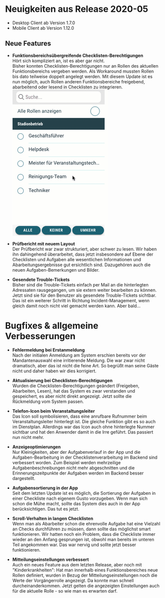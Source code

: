 # Neuigkeiten aus Release 2020-05

* Desktop Client ab Version 1.7.0
* Mobile Client ab Version 1.12.0

## Neue Features
- **Funktionsbereichsübergreifende Checklisten-Berechtigungen** <br>
Hört sich kompliziert an, ist es aber gar nicht. <br>
Bisher konnten Checklisten-Berechtigungen nur an Rollen des aktuellen Funktionsbereichs vergeben werden. Als Workaround mussten Rollen bis dato teilweise doppelt angelegt werden. Mit diesem Update ist es nun möglich, auch Rollen anderen Funktionsbereiche freigebend, abarbeitend oder lesend in Checklisten zu integrieren.<br>
  ![Rollenauswahl](Bilder/rollenauswahl.gif)

- **Prüfbericht mit neuem Layout** <br>
Der Prüfbericht war zwar strukturiert, aber schwer zu lesen. Wir haben ihn dahingehend überarbeitet, dass jetzt insbesondere auf Ebene der Checklisten und Aufgaben alle wesentlichen Informationen und Abarbeitungsergebnisse gut ersichtlich sind. Dazugehören auch die neuen Aufgaben-Bemerkungen und Bilder.<br>

- **Gesendete Trouble-Tickets** <br>
Bisher sind die Trouble-Tickets einfach per Mail an die hinterlegten Adressaten rausgegangen, um sie extern weiter bearbeiten zu können. Jetzt sind sie für den Benutzer als gesendete Trouble-Tickets sichtbar. Das ist ein weiterer Schritt in Richtung Incident-Management, wenn gleich damit noch nicht viel gemacht werden kann. Aber bald... <br>



# Bugfixes & allgemeine Verbesserungen

- **Fehlermeldung bei Erstanmeldung** <br>
Nach der initialen Anmeldung am System erschien bereits vor der Mandantenauswahl eine irritierende Meldung. Die war zwar nicht dramatisch, aber das ist nicht die feine Art. So begrüßt man seine Gäste nicht und daher haben wir dies korrigiert.

- **Aktualisierung bei Checklisten-Berechtigungen** <br>
Wurden die Checklisten-Berechtigungen geändert (Freigeben, Abarbeiten, Lesen), hat das System es zwar verstanden und gespeichert, es aber nicht direkt angezeigt. Jetzt sollte die Rückmeldung vom System passen.

- **Telefon-Icon beim Veranstaltungsleiter** <br>
Das Icon soll symbolisieren, dass eine anrufbare Rufnummer beim Veranstaltungsleiter hinterlegt ist. Die gleiche Funktion gibt es so auch im Dienstplan. Allerdings war das Icon auch ohne hinterlegte Nummer sichtbar und hat den Anwender damit in die Irre geführt. Das passiert nun nicht mehr.

- **Anzeigeoptimierungen** <br>
Nur Kleinigkeiten, aber der Aufgabenverlauf in der App und die Aufgaben-Bearbeitung in der Checklistenverarbeitung im Backend sind verbessert worden. Zum Beispiel werden mehrzeilige Aufgabenbeschreibungen nicht mehr abgeschnitten und die Erinnerungszeitpunkte der Aufgaben werden im Backend besser dargestellt.

- **Aufgabensortierung in der App** <br>
Seit dem letzten Update ist es möglich, die Sortierung der Aufgaben in einer Checkliste nach eigenem Gusto vorzugeben. Wenn man sich schon die Mühe macht, sollte das System dies auch in der App berücksichtigen. Das tut es jetzt.

- **Scroll-Verhalten in langen Checklisten** <br>
Wenn man als Abarbeiter schon die ehrenvolle Aufgabe hat eine Vielzahl an Checks durchführen zu müssen, dann sollte das möglichst smart funktionieren. Wir hatten noch ein Problem, dass die Checkliste immer wieder an den Anfang gesprungen ist, obwohl man bereits im unteren Teil angekommen war. Das war nervig und sollte jetzt besser funktionieren.

- **Mitteilungseinstellungen verbessert** <br>
Auch ein neues Feature aus dem letzten Release, aber noch mit "Kinderkrankheiten": Hat man innerhalb eines Funktionsbereiches neue Rollen definiert, wurden in Bezug der Mitteilungseinstellungen noch die Werte der Vorgängerrolle angezeigt. Da konnte man schnell durcheinanderkommen. Jetzt gelten die angezeigten Einstellungen auch für die aktuelle Rolle - so wie man es erwarten darf.